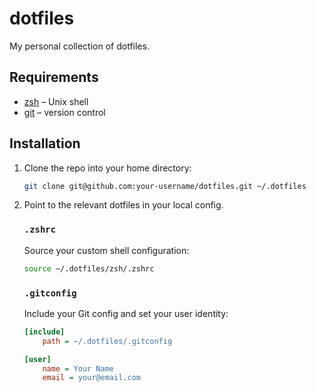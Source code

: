 # dotfiles

My personal collection of dotfiles.

## Requirements

- [zsh](http://www.zsh.org/) – Unix shell
- [git](https://git-scm.com/) – version control

## Installation

1. Clone the repo into your home directory:

   ```sh
   git clone git@github.com:your-username/dotfiles.git ~/.dotfiles
   ```

2. Point to the relevant dotfiles in your local config.

   ### `.zshrc`

   Source your custom shell configuration:

   ```sh
   source ~/.dotfiles/zsh/.zshrc
   ```

   ### `.gitconfig`

   Include your Git config and set your user identity:

   ```ini
   [include]
       path = ~/.dotfiles/.gitconfig

   [user]
       name = Your Name
       email = your@email.com
   ```
